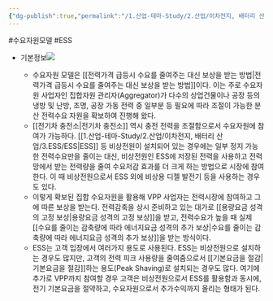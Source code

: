 ```yaml
---
{"dg-publish":true,"permalink":"/1.산업-테마-Study/2.산업/이차전지, 배터리 산업/INFO_배터리/수요자원 모델/","created":"2024-11-20T21:02:27.689+09:00","updated":"2025-06-26T16:50:49.015+09:00"}
---
```


#수요자원모델 #ESS

- 기본정보![](https://i.imgur.com/UmwyvH5.png)

	- 수요자원 모델은 [[전력가격 급등시 수요를 줄여주는 대신 보상을 받는 방법\|전력가격 급등시 수요를 줄여주는 대신 보상을 받는 방법]]이다. 이는 주로 수요자원 사업자인 집합자원 관리자(Aggregator)가 다수의 상업건물이나 공장 등의 냉방 및 난방, 조명, 공장 가동 전력 중 일부분 등 필요에 따라 조절이 가능한 분산 전력수요 자원을 확보하여 진행해 왔다. 
	- [[전기차 충전소\|전기차 충전소]] 역시 충전 전력을 조절함으로서 수요자원에 참여가 가능하다. [[1.산업-테마-Study/2.산업/이차전지, 배터리 산업/3.ESS/ESS\|ESS]] 등 비상전원이 설치되어 있는 경우에는 일부 정지 가능한 전력수요만을 줄이는 대신, 비상전원인 ESS에 저장된 전력을 사용하고 전력망에서 받는 전력량을 줄여 수요저감 효과를 더 크게 하는 방법으로 시장에 참여한다. 이 때 비상전원으로서 ESS 외에 비상용 디젤 발전기 등을 사용하는 경우도 있다. 
	- 이렇게 확보된 집합 수요자원을 활용해 VPP 사업자는 전력시장에 참여하고 그에 따른 보상을 받는다. 전력감축을 상시 준비하고 있는 대가로 [[용량요금 성격의 고정 보상\|용량요금 성격의 고정 보상]]을 받고, 전력수요가 높을 때 실제 [[수요를 줄이는 감축량에 따라 에너지요금 성격의 추가 보상\|수요를 줄이는 감축량에 따라 에너지요금 성격의 추가 보상]]을 받는 방식이다.
	- ESS는 고객 입장에서 여러가지 용도로 사용된다. ESS는 비상전원으로 설치하는 경우도 많지만, 고객의 전력 피크 사용량을 줄여줌으로서 [[기본요금을 절감\|기본요금을 절감]]하는 용도(Peak Shaving)로 설치되는 경우도 많다. 여기에 추가로 VPP까지 참여할 경우 고객은 비상전원으로서 ESS를 활용함과 동시에, 전기 기본요금을 절약하고, 수요자원으로서 추가수익까지 올리는 형태가 된다.

